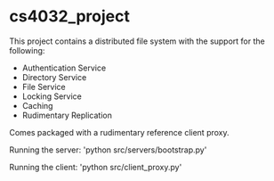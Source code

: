 # cs4032_project

This project contains a distributed file system with the support for the following:
- Authentication Service
- Directory Service
- File Service
- Locking Service 
- Caching
- Rudimentary Replication

Comes packaged with a rudimentary reference client proxy.

Running the server:
'python src/servers/bootstrap.py'

Running the client:
'python src/client_proxy.py'
